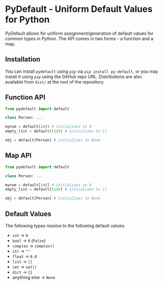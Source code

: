 # PyDefault - Uniform Default Values for Python

PyDefault allows for uniform assignment/generation of default values for common types in Python. The API comes in two forms - a function and a map.

## Installation

You can install `pydefault` using `pip` via `pip install py-default`, or you may install it using `pip` using the GitHub repo URL. Distributions are also available from `dist/` at the root of the repository.

## Function API

```py
from pydefault import default

class Person: ...

mynum = default(int) # initializes to 0
empty_list = default(list) # initializes to []

obj = default(Person) # initializes to None
```

## Map API

```py
from pydefault import default

class Person: ...

mynum = default[int] # initializes to 0
empty_list = default[list] # initializes to []

obj = default[Person] # initializes to None
```

## Default Values

The following types resolve to the following default values:
- `int` -> `0`
- `bool` -> `0` (`False`)
- `complex` -> `complex()`
- `str` -> `""`
- `float` -> `0.0`
- `list` -> `[]`
- `set` -> `set()`
- `dict` -> `{}`
- anything else -> `None`